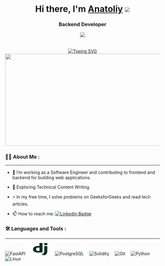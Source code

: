 <h1 align="center">Hi there, I'm <a href="#" target="_blank">Anatoliy</a> 
<img src="https://github.com/blackcater/blackcater/raw/main/images/Hi.gif" height="32"/></h1>
<h3 align="center">Backend Developer</h3>

<div id="header" align="center">
  <img src="https://media.giphy.com/media/M9gbBd9nbDrOTu1Mqx/giphy.gif" width="100"/>
  <br>
  <br>
  <img src="https://komarev.com/ghpvc/?username=Anakion&style=flat-square&color=blue" alt=""/>
</div>
<div align="center">
  <a href="https://git.io/typing-svg">
    <img src="https://readme-typing-svg.herokuapp.com?font=Fira+Code&pause=1000&color=7C3DF7&width=435&lines=Writing+APIs+with+FastAPI+%26+Django;Growing+my+skills+in+Python+development!" alt="Typing SVG" />
  </a>
</div>
<div align="center">
  <img src="https://media.giphy.com/media/dWesBcTLavkZuG35MI/giphy.gif" width="600" height="300"/>
</div>

### :woman_technologist: About Me :
---
- :telescope: I’m working as a Software Engineer and contributing to frontend and backend for building web applications.
  
- :seedling: Exploring Technical Content Writing.
  
- :zap: In my free time, I solve problems on GeeksforGeeks and read tech articles.
  
- :mailbox: How to reach me: [![Linkedin Badge](https://img.shields.io/badge/-kakbar-blue?style=flat&logo=Linkedin&logoColor=white)](your-linkedin-url)

### :hammer_and_wrench: Languages and Tools :
---

<div>
    <img src="https://cdn.jsdelivr.net/gh/devicons/devicon/icons/fastapi/fastapi-original.svg" title="FastAPI" alt="FastAPI" width="60" height="40" style="margin-right: 10px;"/>&nbsp;
    <img src="https://github.com/devicons/devicon/blob/master/icons/django/django-plain.svg" alt="Django" width="60" height="40" style="margin-right: 10px;"/>&nbsp;
    <img src="https://cdn.jsdelivr.net/gh/devicons/devicon/icons/postgresql/postgresql-original.svg" title="PostgreSQL" alt="PostgreSQL" width="60" height="40" style="margin-right: 10px;"/>&nbsp;
    <img src="https://cdn.jsdelivr.net/gh/devicons/devicon/icons/solidity/solidity-original.svg" title="Solidity" alt="Solidity" width="60" height="40" style="margin-right: 10px;"/>&nbsp;
    <img src="https://cdn.jsdelivr.net/gh/devicons/devicon/icons/git/git-original.svg" title="Git" alt="Git" width="60" height="40" style="margin-right: 10px;"/>&nbsp;
    <img src="https://cdn.jsdelivr.net/gh/devicons/devicon/icons/python/python-original.svg" title="Python" alt="Python" width="60" height="40" style="margin-right: 10px;"/>&nbsp;
    <img src="https://cdn.jsdelivr.net/gh/devicons/devicon/icons/linux/linux-original.svg" title="Linux" alt="Linux" width="60" height="40" style="margin-right: 10px;"/>&nbsp;
</div>










    






